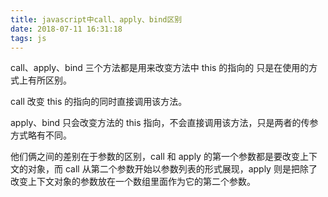 ```yaml
---
title: javascript中call、apply、bind区别
date: 2018-07-11 16:31:18
tags: js
---
```


call、apply、bind 三个方法都是用来改变方法中 this 的指向的
只是在使用的方式上有所区别。

call 改变 this 的指向的同时直接调用该方法。

apply、bind 只会改变方法的 this 指向，不会直接调用该方法，只是两者的传参方式略有不同。

他们俩之间的差别在于参数的区别，call 和 apply 的第一个参数都是要改变上下文的对象，而 call 从第二个参数开始以参数列表的形式展现，apply 则是把除了改变上下文对象的参数放在一个数组里面作为它的第二个参数。

